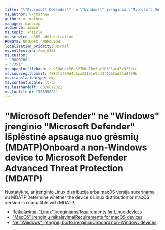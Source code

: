 ```yaml
---
title: "\"Microsoft Defender\" ne \"Windows\" įrenginio \"Microsoft Defender\" Išplėstinė apsauga nuo grėsmių (MDATP)"
ms.author: v-jmathew
author: v-jmathew
manager: dansimp
audience: Admin
ms.topic: article
ms.service: o365-administration
ROBOTS: NOINDEX, NOFOLLOW
localization_priority: Normal
ms.collection: Adm_O365
ms.custom:
- "9000760"
- "7391"
ms.openlocfilehash: de230abdc56d32780e70e5ae1bf95ac45e9252cc
ms.sourcegitcommit: 4883f1f89d4c6ca23161e9a43ff206ad21d4f09b
ms.translationtype: MT
ms.contentlocale: lt-LT
ms.lasthandoff: 03/08/2021
ms.locfileid: "50695089"
---
```

# <a name="onboard-a-non-windows-device-to-microsoft-defender-advanced-threat-protection-mdatp"></a><span data-ttu-id="b2679-102">"Microsoft Defender" ne "Windows" įrenginio "Microsoft Defender" Išplėstinė apsauga nuo grėsmių (MDATP)</span><span class="sxs-lookup"><span data-stu-id="b2679-102">Onboard a non-Windows device to Microsoft Defender Advanced Threat Protection (MDATP)</span></span>

<span data-ttu-id="b2679-103">Nustatykite, ar įrenginio Linux distribucija arba macOS versija suderinama su MDATP:</span><span class="sxs-lookup"><span data-stu-id="b2679-103">Determine whether the device's Linux distribution or macOS version is compatible with MDATP:</span></span>

- [<span data-ttu-id="b2679-104">Reikalavimai "Linux" įrenginiams</span><span class="sxs-lookup"><span data-stu-id="b2679-104">Requirements for Linux devices</span></span>](https://go.microsoft.com/fwlink/?linkid=2143462)
- [<span data-ttu-id="b2679-105">"MacOS" įrenginių reikalavimai</span><span class="sxs-lookup"><span data-stu-id="b2679-105">Requirements for macOS devices</span></span>](https://go.microsoft.com/fwlink/?linkid=2143461)
- [<span data-ttu-id="b2679-106">Ne "Windows" įrenginių borto įrenginiai</span><span class="sxs-lookup"><span data-stu-id="b2679-106">Onboard non-Windows devices</span></span>](https://go.microsoft.com/fwlink/?linkid=2143628)
